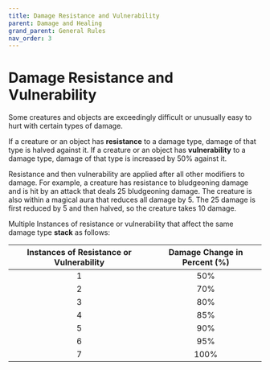 ```yaml
---
title: Damage Resistance and Vulnerability
parent: Damage and Healing
grand_parent: General Rules
nav_order: 3
---
```


# Damage Resistance and Vulnerability
Some creatures and objects are exceedingly difficult or unusually easy to hurt with certain types of damage.

If a creature or an object has **resistance** to a damage type, damage of that type is halved against it. If a creature or an object has **vulnerability** to a damage type, damage of that type is increased by 50% against it.

Resistance and then vulnerability are applied after all other modifiers to damage. For example, a creature has resistance to bludgeoning damage and is hit by an attack that deals 25 bludgeoning damage. The creature is also within a magical aura that reduces all damage by 5. The 25 damage is first reduced by 5 and then halved, so the creature takes 10 damage.

Multiple Instances of resistance or vulnerability that affect the same damage type **stack** as follows:

| Instances of Resistance or Vulnerability | Damage Change in Percent (%) |
|:----------------------------------------:|:----------------------------:|
| 1 | 50% |
| 2 | 70% |
| 3 | 80% |
| 4 | 85% |
| 5 | 90% |
| 6 | 95% |
| 7 | 100% |
